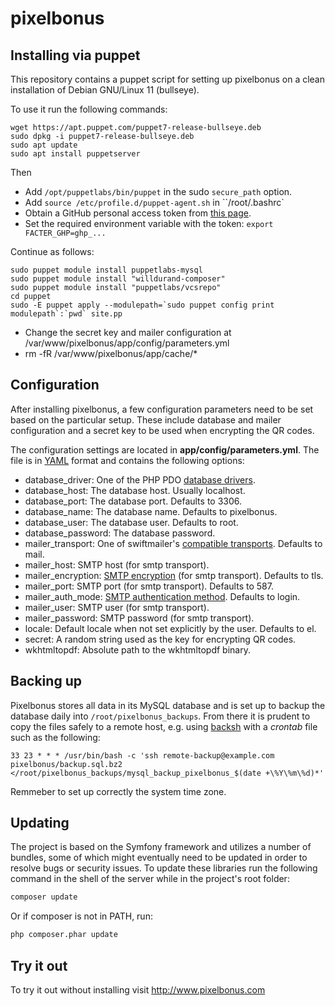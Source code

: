 # pixelbonus

## Installing via puppet
This repository contains a puppet script for setting up pixelbonus
on a clean installation of Debian GNU/Linux 11 (bullseye).

To use it run the following commands:

```
wget https://apt.puppet.com/puppet7-release-bullseye.deb
sudo dpkg -i puppet7-release-bullseye.deb
sudo apt update
sudo apt install puppetserver
```

Then
* Add `/opt/puppetlabs/bin/puppet` in the sudo `secure_path` option.
* Add `source /etc/profile.d/puppet-agent.sh` in ``/root/.bashrc`
* Obtain a GitHub personal access token from [this page](https://github.com/settings/tokens/new?scopes=&description=Composer+on+pixelbonus).
* Set the required environment variable with the token: `export FACTER_GHP=ghp_...`


Continue as follows:
```
sudo puppet module install puppetlabs-mysql
sudo puppet module install "willdurand-composer"
sudo puppet module install "puppetlabs/vcsrepo"
cd puppet
sudo -E puppet apply --modulepath=`sudo puppet config print modulepath`:`pwd` site.pp
```

 - Change the secret key and mailer configuration at /var/www/pixelbonus/app/config/parameters.yml
 - rm -fR /var/www/pixelbonus/app/cache/*

## Configuration
After installing pixelbonus, a few configuration parameters need to be set based on the particular setup. These include database and mailer configuration and a secret key to be used when encrypting the QR codes.

The configuration settings are located in **app/config/parameters.yml**. The file is in [YAML](https://en.wikipedia.org/wiki/YAML) format and contains the following options:
 - database_driver: One of the PHP PDO [database drivers](http://php.net/manual/en/pdo.drivers.php).
 - database_host: The database host. Usually localhost.
 - database_port: The database port. Defaults to 3306.
 - database_name: The database name. Defaults to pixelbonus.
 - database_user: The database user. Defaults to root.
 - database_password: The database password.
 - mailer_transport: One of swiftmailer's [compatible transports](http://swiftmailer.org/docs/sending.html#transport-types). Defaults to mail.
 - mailer_host: SMTP host (for smtp transport).
 - mailer_encryption: [SMTP encryption](http://swiftmailer.org/docs/sending.html#encrypted-smtp) (for smtp transport). Defaults to tls.
 - mailer_port: SMTP port (for smtp transport). Defaults to 587.
 - mailer_auth_mode: [SMTP authentication method](http://swiftmailer.org/docs/sending.html#smtp-with-a-username-and-password). Defaults to login.
 - mailer_user: SMTP user (for smtp transport).
 - mailer_password: SMTP password (for smtp transport).
 - locale: Default locale when not set explicitly by the user. Defaults to el.
 - secret: A random string used as the key for encrypting QR codes.
 - wkhtmltopdf: Absolute path to the wkhtmltopdf binary.

## Backing up
Pixelbonus stores all data in its MySQL database and is set up to backup
the database daily into `/root/pixelbonus_backups`.
From there it is prudent to copy the files safely to a remote host,
e.g. using [backsh](https://github.com/dspinellis/backsh)
with a *crontab* file such as the following:

```
33 23 * * * /usr/bin/bash -c 'ssh remote-backup@example.com  pixelbonus/backup.sql.bz2 </root/pixelbonus_backups/mysql_backup_pixelbonus_$(date +\%Y\%m\%d)*'

```

Remmeber to set up correctly the system time zone.

## Updating
The project is based on the Symfony framework and utilizes a number of bundles, some of which might eventually need to be updated in order to resolve bugs or security issues. To update these libraries run the following command in the shell of the server while in the project's root folder:
```bash
composer update
```
Or if composer is not in PATH, run:
```bash
php composer.phar update
```

## Try it out
To try it out without installing visit http://www.pixelbonus.com
